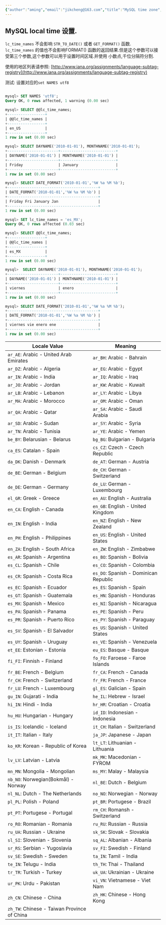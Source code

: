 ```yaml
---
{"author":"aming","email":"jikcheng@163.com","title":"MySQL time zone","creation_date":"2022-06-27 15:57","Last modified date":"2022-11-27 19:06","tags":"MySQL time zone","File Folder with relative path":"database/MySQL/Doc/MySQL administration","remark":null,"other":null,"dg-publish":true,"permalink":"/database/my-sql/doc/my-sql-administration/my-sql-time-zone/","dgPassFrontmatter":true}
---
```





##  MySQL local time 设置.
`lc_time_names` 不会影响 `STR_TO_DATE()` 或者 `GET_FORMAT()` 函数.
`lc_time_names` 的值也不会影响FORMAT() 函数的返回结果.但是这个参数可以接受第三个参数,这个参数可以用于设置时间区域.并使用 小数点,千位分隔符分割.
    
使用的地区列表请参照:
[http://www.iana.org/assignments/language-subtag-registry](http://www.iana.org/assignments/language-subtag-registry)
  
  测试:
  设置对应的`set NAMES utf8`
```sql

mysql> SET NAMES 'utf8';
Query OK, 0 rows affected, 1 warning (0.00 sec)

mysql> SELECT @@lc_time_names;
+-----------------+
| @@lc_time_names |
+-----------------+
| en_US           |
+-----------------+
1 row in set (0.00 sec)

mysql> SELECT DAYNAME('2010-01-01'), MONTHNAME('2010-01-01');
+-----------------------+-------------------------+
| DAYNAME('2010-01-01') | MONTHNAME('2010-01-01') |
+-----------------------+-------------------------+
| Friday                | January                 |
+-----------------------+-------------------------+
1 row in set (0.00 sec)

mysql> SELECT DATE_FORMAT('2010-01-01','%W %a %M %b');
+-----------------------------------------+
| DATE_FORMAT('2010-01-01','%W %a %M %b') |
+-----------------------------------------+
| Friday Fri January Jan                  |
+-----------------------------------------+
1 row in set (0.00 sec)

mysql> SET lc_time_names = 'es_MX';
Query OK, 0 rows affected (0.03 sec)

mysql> SELECT @@lc_time_names;
+-----------------+
| @@lc_time_names |
+-----------------+
| es_MX           |
+-----------------+
1 row in set (0.00 sec)

mysql>  SELECT DAYNAME('2010-01-01'), MONTHNAME('2010-01-01');
+-----------------------+-------------------------+
| DAYNAME('2010-01-01') | MONTHNAME('2010-01-01') |
+-----------------------+-------------------------+
| viernes               | enero                   |
+-----------------------+-------------------------+
1 row in set (0.00 sec)

mysql> SELECT DATE_FORMAT('2010-01-01','%W %a %M %b');
+-----------------------------------------+
| DATE_FORMAT('2010-01-01','%W %a %M %b') |
+-----------------------------------------+
| viernes vie enero ene                   |
+-----------------------------------------+
1 row in set (0.00 sec)

```
  

|                Locale Value                 |                Meaning                |
| ------------------------------------------- | ------------------------------------- |
| `ar_AE`: Arabic - United Arab Emirates      | `ar_BH`: Arabic - Bahrain             |
| `ar_DZ`: Arabic - Algeria                   | `ar_EG`: Arabic - Egypt               |
| `ar_IN`: Arabic - India                     | `ar_IQ`: Arabic - Iraq                |
| `ar_JO`: Arabic - Jordan                    | `ar_KW`: Arabic - Kuwait              |
| `ar_LB`: Arabic - Lebanon                   | `ar_LY`: Arabic - Libya               |
| `ar_MA`: Arabic - Morocco                   | `ar_OM`: Arabic - Oman                |
| `ar_QA`: Arabic - Qatar                     | `ar_SA`: Arabic - Saudi Arabia        |
| `ar_SD`: Arabic - Sudan                     | `ar_SY`: Arabic - Syria               |
| `ar_TN`: Arabic - Tunisia                   | `ar_YE`: Arabic - Yemen               |
| `be_BY`: Belarusian - Belarus               | `bg_BG`: Bulgarian - Bulgaria         |
| `ca_ES`: Catalan - Spain                    | `cs_CZ`: Czech - Czech Republic       |
| `da_DK`: Danish - Denmark                   | `de_AT`: German - Austria             |
| `de_BE`: German - Belgium                   | `de_CH`: German - Switzerland         |
| `de_DE`: German - Germany                   | `de_LU`: German - Luxembourg          |
| `el_GR`: Greek - Greece                     | `en_AU`: English - Australia          |
| `en_CA`: English - Canada                   | `en_GB`: English - United Kingdom     |
| `en_IN`: English - India                    | `en_NZ`: English - New Zealand        |
| `en_PH`: English - Philippines              | `en_US`: English - United States      |
| `en_ZA`: English - South Africa             | `en_ZW`: English - Zimbabwe           |
| `es_AR`: Spanish - Argentina                | `es_BO`: Spanish - Bolivia            |
| `es_CL`: Spanish - Chile                    | `es_CO`: Spanish - Colombia           |
| `es_CR`: Spanish - Costa Rica               | `es_DO`: Spanish - Dominican Republic |
| `es_EC`: Spanish - Ecuador                  | `es_ES`: Spanish - Spain              |
| `es_GT`: Spanish - Guatemala                | `es_HN`: Spanish - Honduras           |
| `es_MX`: Spanish - Mexico                   | `es_NI`: Spanish - Nicaragua          |
| `es_PA`: Spanish - Panama                   | `es_PE`: Spanish - Peru               |
| `es_PR`: Spanish - Puerto Rico              | `es_PY`: Spanish - Paraguay           |
| `es_SV`: Spanish - El Salvador              | `es_US`: Spanish - United States      |
| `es_UY`: Spanish - Uruguay                  | `es_VE`: Spanish - Venezuela          |
| `et_EE`: Estonian - Estonia                 | `eu_ES`: Basque - Basque              |
| `fi_FI`: Finnish - Finland                  | `fo_FO`: Faroese - Faroe Islands      |
| `fr_BE`: French - Belgium                   | `fr_CA`: French - Canada              |
| `fr_CH`: French - Switzerland               | `fr_FR`: French - France              |
| `fr_LU`: French - Luxembourg                | `gl_ES`: Galician - Spain             |
| `gu_IN`: Gujarati - India                   | `he_IL`: Hebrew - Israel              |
| `hi_IN`: Hindi - India                      | `hr_HR`: Croatian - Croatia           |
| `hu_HU`: Hungarian - Hungary                | `id_ID`: Indonesian - Indonesia       |
| `is_IS`: Icelandic - Iceland                | `it_CH`: Italian - Switzerland        |
| `it_IT`: Italian - Italy                    | `ja_JP`: Japanese - Japan             |
| `ko_KR`: Korean - Republic of Korea         | `lt_LT`: Lithuanian - Lithuania       |
| `lv_LV`: Latvian - Latvia                   | `mk_MK`: Macedonian - FYROM           |
| `mn_MN`: Mongolia - Mongolian               | `ms_MY`: Malay - Malaysia             |
| `nb_NO`: Norwegian(Bokmål) - Norway         | `nl_BE`: Dutch - Belgium              |
| `nl_NL`: Dutch - The Netherlands            | `no_NO`: Norwegian - Norway           |
| `pl_PL`: Polish - Poland                    | `pt_BR`: Portugese - Brazil           |
| `pt_PT`: Portugese - Portugal               | `rm_CH`: Romansh - Switzerland        |
| `ro_RO`: Romanian - Romania                 | `ru_RU`: Russian - Russia             |
| `ru_UA`: Russian - Ukraine                  | `sk_SK`: Slovak - Slovakia            |
| `sl_SI`: Slovenian - Slovenia               | `sq_AL`: Albanian - Albania           |
| `sr_RS`: Serbian - Yugoslavia               | `sv_FI`: Swedish - Finland            |
| `sv_SE`: Swedish - Sweden                   | `ta_IN`: Tamil - India                |
| `te_IN`: Telugu - India                     | `th_TH`: Thai - Thailand              |
| `tr_TR`: Turkish - Turkey                   | `uk_UA`: Ukrainian - Ukraine          |
| `ur_PK`: Urdu - Pakistan                    | `vi_VN`: Vietnamese - Viet Nam        |
| `zh_CN`: Chinese - China                    | `zh_HK`: Chinese - Hong Kong          |
| `zh_TW`: Chinese - Taiwan Province of China |                                       |
